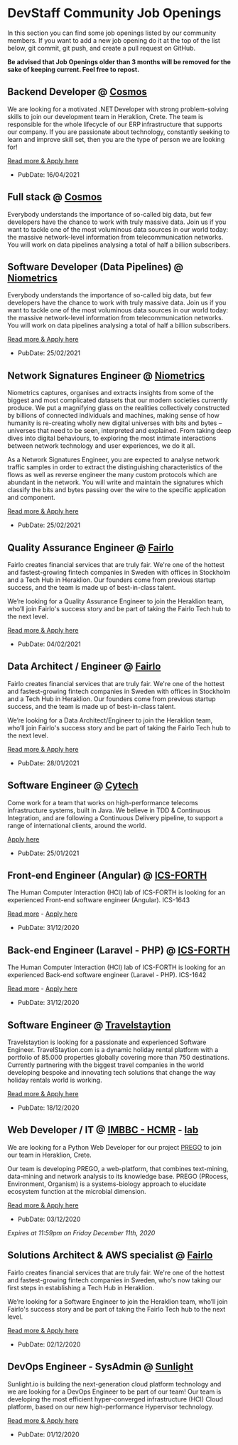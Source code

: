 # DevStaff Community Job Openings

In this section you can find some job openings listed by our community members. If you want to add a new job opening do it at the top of the list below, git commit, git push, and create a pull request on GitHub.

__Be advised that Job Openings older than 3 months will be removed for the sake of keeping current. Feel free to repost.__

## Backend Developer @ [Cosmos](https://www.cosmossport.gr)

We are looking for a motivated .NET Developer with strong problem-solving skills to join our development team in Heraklion, Crete. The team is responsible for the whole lifecycle of our ERP infrastructure that supports our company. If you are passionate about technology, constantly seeking to learn and improve skill set, then you are the type of person we are looking for!

[Read more & Apply here](https://apply.workable.com/cosmos-sport-s-dot-a/j/3FDE61366C/)

* PubDate: 16/04/2021

## Full stack @ [Cosmos](https://www.cosmossport.gr)

Everybody understands the importance of so-called big data, but few developers have the chance to work with truly massive data. Join us if you want to tackle one of the most voluminous data sources in our world today: the massive network-level information from telecommunication networks. You will work on data pipelines analysing a total of half a billion subscribers.

## Software Developer (Data Pipelines) @ [Niometrics](https://www.niometrics.com)

Everybody understands the importance of so-called big data, but few developers have the chance to work with truly massive data. Join us if you want to tackle one of the most voluminous data sources in our world today: the massive network-level information from telecommunication networks. You will work on data pipelines analysing a total of half a billion subscribers.

[Read more & Apply here](https://www.niometrics.com/job/software-developer-data-pipelines-athens/)

* PubDate: 25/02/2021

## Network Signatures Engineer @ [Niometrics](https://www.niometrics.com)

Niometrics captures, organises and extracts insights from some of the biggest and most complicated datasets that our modern societies currently produce. We put a magnifying glass on the realities collectively constructed by billions of connected individuals and machines, making sense of how humanity is re-creating wholly new digital universes with bits and bytes – universes that need to be seen, interpreted and explained. From taking deep dives into digital behaviours, to exploring the most intimate interactions between network technology and user experiences, we do it all.

As a Network Signatures Engineer, you are expected to analyse network traffic samples in order to extract the distinguishing characteristics of the flows as well as reverse engineer the many custom protocols which are abundant in the network. You will write and maintain the signatures which classify the bits and bytes passing over the wire to the specific application and component.

[Read more & Apply here](https://www.niometrics.com/job/network-signatures-engineer-athens/)

* PubDate: 25/02/2021

## Quality Assurance Engineer @ [Fairlo](https://www.fairlo.se)

Fairlo creates financial services that are truly fair. We're one of the hottest and fastest-growing fintech companies in Sweden with offices in Stockholm and a Tech Hub in Heraklion. Our founders come from previous startup success, and the team is made up of best-in-class talent.  

We’re looking for a Quality Assurance Engineer to join the Heraklion team, who’ll join Fairlo's success story and be part of taking the Fairlo Tech hub to the next level.

[Read more & Apply here](https://careers.fairlo.se/jobs/1065907-quality-assurance-engineer)

* PubDate: 04/02/2021

## Data Architect / Engineer @ [Fairlo](https://www.fairlo.se)

Fairlo creates financial services that are truly fair. We're one of the hottest and fastest-growing fintech companies in Sweden with offices in Stockholm and a Tech Hub in Heraklion. Our founders come from previous startup success, and the team is made up of best-in-class talent.  

We’re looking for a Data Architect/Engineer to join the Heraklion team, who’ll join Fairlo's success story and be part of taking the Fairlo Tech hub to the next level.

[Read more & Apply here](https://careers.fairlo.se/jobs/1059232-data-architect-engineer)

* PubDate: 28/01/2021

## Software Engineer @ [Cytech](https://www.cytechmobile.com)

Come work for a team that works on high-performance telecoms infrastructure systems, built in Java. We believe in TDD & Continuous Integration, and are following a Continuous Delivery pipeline, to support a range of international clients, around the world.

[Apply here](https://apply.workable.com/cytech/j/E62D2AA030/)

* PubDate: 25/01/2021


## Front-end Engineer (Angular) @ [ICS-FORTH](https://www.ics.forth.gr)

The Human Computer Interaction (HCI) lab of ICS-FORTH is looking for an experienced Front-end software engineer (Angular). ICS-1643

[Read more](https://jobs.ics.forth.gr/job_opportunities/1643_GR_ADA_ICS-1643_%CE%A0%CF%81%CE%BF%CE%BA%CE%AE%CF%81%CF%85%CE%BE%CE%B7_%CE%B8%CE%AD%CF%83%CE%B7%CF%82_%CE%9C%CE%B7%CF%87%CE%B1%CE%BD%CE%B9%CE%BA%CE%BF%CF%8D_%CE%9B%CE%BF%CE%B3%CE%B9%CF%83%CE%BC%CE%B9%CE%BA%CE%BF%CF%8D_DestinationCrete-Dec2020_64%CE%9C%CE%93469%CE%97%CE%9A%CE%A5-%CE%A6%CE%94%CE%A6.pdf) - 
[Apply here](https://jobs.ics.forth.gr/apply.php?l=e&possition_id=1643)

* PubDate: 31/12/2020

## Back-end Engineer (Laravel - PHP) @ [ICS-FORTH](https://www.ics.forth.gr)

The Human Computer Interaction (HCI) lab of ICS-FORTH is looking for an experienced Back-end software engineer (Laravel - PHP). ICS-1642

[Read more](https://jobs.ics.forth.gr/job_opportunities/1642_GR_ADA_ICS-1642_%CE%A0%CF%81%CE%BF%CE%BA%CE%AE%CF%81%CF%85%CE%BE%CE%B7_%CE%9C%CE%B7%CF%87%CE%B1%CE%BD%CE%B9%CE%BA%CF%8C%CF%82_%CE%9B%CE%BF%CE%B3%CE%B9%CF%83%CE%BC%CE%B9%CE%BA%CE%BF%CF%8D-%CE%95%CE%A3%CE%A900137-Dec2020_9%CE%A11%CE%92469%CE%97%CE%9A%CE%A5-%CE%96%CE%A7%CE%94.pdf) - 
[Apply here](https://jobs.ics.forth.gr/apply.php?l=e&possition_id=1642)

* PubDate: 31/12/2020

## Software Engineer @ [Travelstaytion](https://www.travelstaytion.com)

Travelstaytion is looking for a passionate and experienced Software Engineer.
TravelStaytion.com is a dynamic holiday rental platform with a portfolio of 85.000 properties globally covering more than 750 destinations. Currently partnering with the biggest travel companies in the world developing bespoke and innovating tech solutions that change the way holiday rentals world is working.

[Read more & Apply here](https://apply.workable.com/staytion-ltd/j/AD6B9268C5/)

* PubDate: 18/12/2020

## Web Developer / IT @ [IMBBC - HCMR](https://imbbc.hcmr.gr) - [lab](http://lab42open.hcmr.gr)

We are looking for a Python Web Developer for our project [PREGO](http://prego.hcmr.gr) to join our team in Heraklion, Crete. 

Our team is developing PREGO, a web-platform, that combines text-mining, data-mining and network analysis to its knowledge base. PREGO (PRocess, Environment, Organism) is a systems-biology approach to elucidate ecosystem function at the microbial dimension.

[Read more & Apply here](https://calls.hcmr.gr/προκήρυξη-για-την-πρόσληψη-ενός-1-ατόμ-206/)

* PubDate: 03/12/2020

*Expires at 11:59pm on Friday December 11th, 2020*

## Solutions Architect & AWS specialist @ [Fairlo](https://www.fairlo.se)

Fairlo creates financial services that are truly fair. We're one of the hottest and fastest-growing fintech companies in Sweden, who's now taking our first steps in establishing a Tech Hub in Heraklion.  

We’re looking for a Software Engineer to join the Heraklion team, who’ll join Fairlo's success story and be part of taking the Fairlo Tech hub to the next level.

[Read more & Apply here](https://careers.fairlo.se/jobs/983178-solutions-architect-aws-specialist)

* PubDate: 02/12/2020

## DevOps Engineer - SysAdmin @ [Sunlight](https://sunlight.io)

Sunlight.io is building the next-generation cloud platform technology and we are looking for a DevOps Engineer to be part of our team! Our team is developing the most efficient hyper-converged infrastructure (HCI) Cloud platform, based on our new high-performance Hypervisor technology. 

[Read more & Apply here](https://sunlight.zohorecruit.com/jobs/Careers/551923000000405081/DevOps-Engineer---SysAdmin?source=CareerSite)

* PubDate: 01/12/2020
